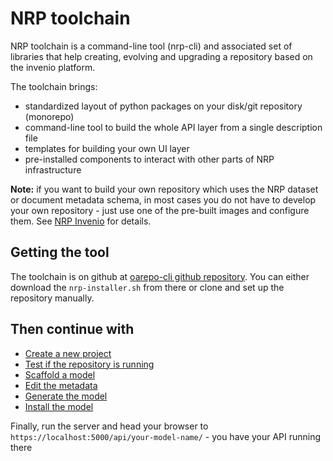 # NRP toolchain

NRP toolchain is a command-line tool (nrp-cli) and associated set of libraries
that help creating, evolving and upgrading a repository based on the
invenio platform.

The toolchain brings:

* standardized layout of python packages on your disk/git repository (monorepo)
* command-line tool to build the whole API layer from a single description file
* templates for building your own UI layer
* pre-installed components to interact with other parts of NRP infrastructure

**Note:** if you want to build your own repository which uses the NRP dataset
or document metadata schema, in most cases you do not have to develop your own
repository - just use one of the pre-built images and configure them. See
[NRP Invenio](..) for details.

## Getting the tool

The toolchain is on github at [oarepo-cli github repository](https://github.com/oarepo/oarepo-cli).
You can either download the `nrp-installer.sh` from there or clone and set up the repository
manually.

## Then continue with

* [Create a new project](create-project)
* [Test if the repository is running](run-repository)
* [Scaffold a model](scaffold-model)
* [Edit the metadata](edit-metadata)
* [Generate the model](generate-model)
* [Install the model](install-model)


Finally, run the server and head your browser to `https://localhost:5000/api/your-model-name/` - you have your API running there
